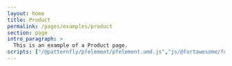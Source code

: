 ```yaml
---
layout: home
title: Product
permalink: /pages/examples/product
section: page
intro_paragraph: >
  This is an example of a Product page.
scripts: ["/@patternfly/pfelement/pfelement.umd.js","js/@fortawesome/fontawesome-svg-core/index.js","js/@fortawesome/pro-solid-svg-icons/index.js", "js/@rhd/dp-alert.js"]
---
```



